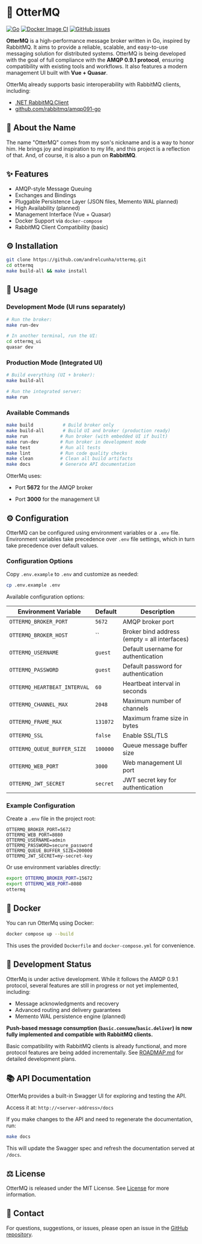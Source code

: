 # 🦦 OtterMQ

[![Go](https://github.com/andrelcunha/OtterMq/actions/workflows/go.yml/badge.svg)](https://github.com/andrelcunha/OtterMq/actions/workflows/go.yml)
[![Docker Image CI](https://github.com/andrelcunha/ottermq/actions/workflows/docker-image.yml/badge.svg)](https://github.com/andrelcunha/ottermq/actions/workflows/docker-image.yml)
[![GitHub issues](https://img.shields.io/github/issues/andrelcunha/ottermq.svg)](https://github.com/andrelcunha/ottermq/issues)


**OtterMQ** is a high-performance message broker written in Go, inspired by RabbitMQ. It aims to provide a reliable, scalable, and easy-to-use messaging solution for distributed systems. OtterMQ is being developed with the goal of full compliance with the **AMQP 0.9.1 protocol**, ensuring compatibility with existing tools and workflows. It also features a modern management UI built with **Vue + Quasar**.

OtterMq already supports basic interoperability with RabbitMQ clients, including:
- [.NET RabbitMQ.Client](https://github.com/rabbitmq/rabbitmq-dotnet-client)
- [github.com/rabbitmq/amqp091-go](https://github.com/rabbitmq/amqp091-go)



## 🐾 About the Name
The name "OtterMQ" comes from my son's nickname and is a way to honor him. He brings joy and inspiration to my life, and this project is a reflection of that. And, of course, it is also a pun on **RabbitMQ**.

## ✨ Features
- AMQP-style Message Queuing
- Exchanges and Bindings
- Pluggable Persistence Layer (JSON files, Memento WAL planned)
- High Availability (planned)
- Management Interface (Vue + Quasar)
- Docker Support via `docker-compose`
- RabbitMQ Client Compatibility (basic)

## ⚙️ Installation
```sh
git clone https://github.com/andrelcunha/ottermq.git
cd ottermq
make build-all && make install
```

## 🚀 Usage
### Development Mode (UI runs separately)
```sh
# Run the broker:
make run-dev

# In another terminal, run the UI:
cd ottermq_ui
quasar dev
```

### Production Mode (Integrated UI)
```sh
# Build everything (UI + broker):
make build-all

# Run the integrated server:
make run
```

### Available Commands
```sh
make build           # Build broker only
make build-all       # Build UI and broker (production ready)
make run            # Run broker (with embedded UI if built)
make run-dev        # Run broker in development mode
make test           # Run all tests
make lint           # Run code quality checks
make clean          # Clean all build artifacts
make docs           # Generate API documentation
```
OtterMq uses:

- Port **5672** for the AMQP broker

- Port **3000** for the management UI

## ⚙️ Configuration
OtterMQ can be configured using environment variables or a `.env` file. Environment variables take precedence over `.env` file settings, which in turn take precedence over default values.

### Configuration Options
Copy `.env.example` to `.env` and customize as needed:

```sh
cp .env.example .env
```

Available configuration options:

| Environment Variable | Default | Description |
|---------------------|---------|-------------|
| `OTTERMQ_BROKER_PORT` | `5672` | AMQP broker port |
| `OTTERMQ_BROKER_HOST` | `` | Broker bind address (empty = all interfaces) |
| `OTTERMQ_USERNAME` | `guest` | Default username for authentication |
| `OTTERMQ_PASSWORD` | `guest` | Default password for authentication |
| `OTTERMQ_HEARTBEAT_INTERVAL` | `60` | Heartbeat interval in seconds |
| `OTTERMQ_CHANNEL_MAX` | `2048` | Maximum number of channels |
| `OTTERMQ_FRAME_MAX` | `131072` | Maximum frame size in bytes |
| `OTTERMQ_SSL` | `false` | Enable SSL/TLS |
| `OTTERMQ_QUEUE_BUFFER_SIZE` | `100000` | Queue message buffer size |
| `OTTERMQ_WEB_PORT` | `3000` | Web management UI port |
| `OTTERMQ_JWT_SECRET` | `secret` | JWT secret key for authentication |

### Example Configuration
Create a `.env` file in the project root:

```env
OTTERMQ_BROKER_PORT=5672
OTTERMQ_WEB_PORT=8080
OTTERMQ_USERNAME=admin
OTTERMQ_PASSWORD=secure_password
OTTERMQ_QUEUE_BUFFER_SIZE=200000
OTTERMQ_JWT_SECRET=my-secret-key
```

Or use environment variables directly:
```sh
export OTTERMQ_BROKER_PORT=15672
export OTTERMQ_WEB_PORT=8080
ottermq
```

## 🐳 Docker
You can run OtterMq using Docker:
```sh
docker compose up --build
```
This uses the provided `Dockerfile` and `docker-compose.yml` for convenience.

## 🚧 Development Status
OtterMq is under active development. While it follows the AMQP 0.9.1 protocol, several features are still in progress or not yet implemented, including:

- Message acknowledgments and recovery
- Advanced routing and delivery guarantees
- Memento WAL persistence engine (planned)

**Push-based message consumption (`basic.consume`/`basic.deliver`) is now fully implemented and compatible with RabbitMQ clients.**

Basic compatibility with RabbitMQ clients is already functional, and more protocol features are being added incrementally. See [ROADMAP.md](ROADMAP.md) for detailed development plans.

## 📚 API Documentation
OtterMq provides a built-in Swagger UI for exploring and testing the API.

Access it at: `http://<server-address>/docs`

If you make changes to the API and need to regenerate the documentation, run:
```sh
make docs
```
This will update the Swagger spec and refresh the documentation served at `/docs`.

## ⚖️ License
OtterMQ is released under the MIT License. See [License](https://github.com/andrelcunha/ottermq/blob/master/LICENSE) for more information.

## 💬 Contact
For questions, suggestions, or issues, please open an issue in the [GitHub repository](https://github.com/andrelcunha/ottermq.git).
